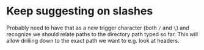 # Keep suggesting on slashes

Probably need to have that as a new trigger character (both `/` and `\`) and recognize we should relate paths to the directory path typed so far.
This will allow drilling down to the exact path we want to e.g. look at headers.
